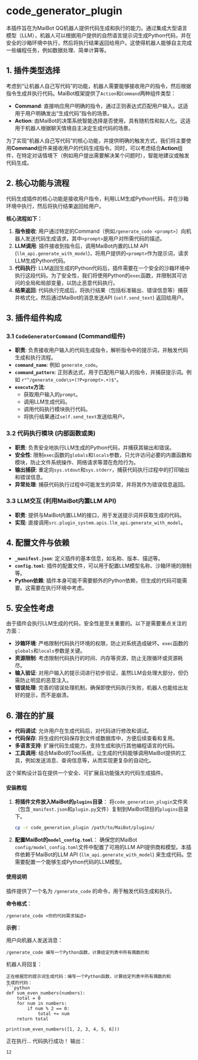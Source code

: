# code_generator_plugin
本插件旨在为MaiBot QQ机器人提供代码生成和执行的能力。通过集成大型语言模型（LLM），机器人可以根据用户提供的自然语言提示词生成Python代码，并在安全的沙箱环境中执行，然后将执行结果返回给用户。这使得机器人能够自主完成一些编程任务，例如数据处理、简单计算等。
## 1. 插件类型选择

考虑到“让机器人自己写代码”的功能，机器人需要能够接收用户的指令，然后根据指令生成并执行代码。MaiBot框架提供了`Action`和`Command`两种组件类型：

*   **Command**: 直接响应用户明确的指令，通过正则表达式匹配用户输入。这适用于用户明确发出“生成代码”指令的场景。
*   **Action**: 由MaiBot的决策系统智能选择是否使用，具有随机性和拟人化。这适用于机器人根据聊天情境自主决定生成代码的场景。

为了实现“机器人自己写代码”的核心功能，并提供明确的触发方式，我们将主要使用**Command**组件来接收用户的代码生成指令。同时，可以考虑结合**Action**组件，在特定对话情境下（例如用户提出需要解决某个问题时），智能地建议或触发代码生成。

## 2. 核心功能与流程

代码生成插件的核心功能是接收用户指令，利用LLM生成Python代码，并在沙箱环境中执行，然后将执行结果返回给用户。

**核心流程如下：**

1.  **指令接收**: 用户通过特定的Command（例如`/generate_code <prompt>`）向机器人发送代码生成请求，其中`<prompt>`是用户对所需代码的描述。
2.  **LLM调用**: 插件接收到指令后，调用MaiBot内置的LLM API (`llm_api.generate_with_model`)，将用户提供的`<prompt>`作为提示词，请求LLM生成Python代码。
3.  **代码执行**: LLM返回生成的Python代码后，插件需要在一个安全的沙箱环境中执行这段代码。为了安全性，我们将使用Python的`exec`函数，并限制其可访问的全局和局部变量，以防止恶意代码执行。
4.  **结果返回**: 代码执行完成后，将执行结果（包括标准输出、错误信息等）捕获并格式化，然后通过MaiBot的消息发送API (`self.send_text`) 返回给用户。

## 3. 插件组件构成

### 3.1 `CodeGeneratorCommand` (Command组件)

*   **职责**: 负责接收用户输入的代码生成指令，解析指令中的提示词，并触发代码生成和执行流程。
*   **`command_name`**: 例如 `generate_code`。
*   **`command_pattern`**: 正则表达式，用于匹配用户输入的指令，并捕获提示词。例如 `r"^/generate_code\s+(?P<prompt>.+)$"`。
*   **`execute`方法**: 
    *   获取用户输入的`prompt`。
    *   调用LLM生成代码。
    *   调用代码执行模块执行代码。
    *   将执行结果通过`self.send_text`发送给用户。

### 3.2 代码执行模块 (内部函数或类)

*   **职责**: 负责安全地执行LLM生成的Python代码，并捕获其输出和错误。
*   **安全性**: 限制`exec`函数的`globals`和`locals`参数，只允许访问必要的内置函数和模块，防止文件系统操作、网络请求等潜在危险行为。
*   **输出捕获**: 重定向`sys.stdout`和`sys.stderr`，捕获代码执行过程中的打印输出和错误信息。
*   **异常处理**: 捕获代码执行过程中可能发生的异常，并将其作为错误信息返回。

### 3.3 LLM交互 (利用MaiBot内置LLM API)

*   **职责**: 提供与MaiBot内置LLM的接口，用于发送提示词并获取生成的代码。
*   **实现**: 直接调用`src.plugin_system.apis.llm_api.generate_with_model`。

## 4. 配置文件与依赖

*   **`_manifest.json`**: 定义插件的基本信息，如名称、版本、描述等。
*   **`config.toml`**: 插件的配置文件，可以用于配置LLM模型名称、沙箱环境的限制等。
*   **Python依赖**: 插件本身可能不需要额外的Python依赖，但生成的代码可能需要。这需要在执行环境中考虑。

## 5. 安全性考虑

由于插件会执行LLM生成的代码，安全性是至关重要的。以下是需要重点关注的方面：

*   **沙箱环境**: 严格限制代码执行环境的权限，防止对系统造成破坏。`exec`函数的`globals`和`locals`参数是关键。
*   **资源限制**: 考虑限制代码执行的时间、内存等资源，防止无限循环或资源耗尽。
*   **输入验证**: 对用户输入的提示词进行初步验证，虽然LLM会处理大部分，但仍需防止明显的恶意注入。
*   **错误处理**: 完善的错误处理机制，确保即使代码执行失败，机器人也能给出友好的提示，而不是崩溃。

## 6. 潜在的扩展

*   **代码调试**: 允许用户在生成代码后，对代码进行修改和调试。
*   **代码保存**: 将生成的代码保存到文件或数据库中，方便后续查看和复用。
*   **多语言支持**: 扩展代码生成能力，支持生成和执行其他编程语言的代码。
*   **工具调用**: 结合MaiBot的Tool系统，让生成的代码能够调用MaiBot提供的工具，例如发送消息、查询信息等，从而实现更复杂的自动化。

这个架构设计旨在提供一个安全、可扩展且功能强大的代码生成插件。


#### 安装教程

1.  **将插件文件放入MaiBot的`plugins`目录**：
    将`code_generation_plugin`文件夹（包含`_manifest.json`和`plugin.py`文件）复制到MaiBot项目的`plugins`目录下。

    ```bash
    cp -r code_generation_plugin /path/to/MaiBot/plugins/
    ```

2.  **配置MaiBot的`model_config.toml`**：
    确保您的MaiBot `config/model_config.toml`文件中配置了可用的LLM API提供商和模型。本插件依赖于MaiBot的LLM API (`llm_api.generate_with_model`) 来生成代码。您需要配置一个能够生成Python代码的LLM模型。

#### 使用说明

插件提供了一个名为 `/generate_code` 的命令，用于触发代码生成和执行。

**命令格式**：

```
/generate_code <你的代码需求描述>
```

**示例**：

用户向机器人发送消息：

```
/generate_code 编写一个Python函数，计算给定列表中所有偶数的和
```

机器人将回复：

```
正在根据您的提示词生成代码：编写一个Python函数，计算给定列表中所有偶数的和
生成的代码：
```python
def sum_even_numbers(numbers):
    total = 0
    for num in numbers:
        if num % 2 == 0:
            total += num
    return total

print(sum_even_numbers([1, 2, 3, 4, 5, 6]))
```
正在执行...
代码执行成功！
输出：
```
12
```
```
